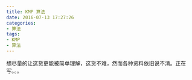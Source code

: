 ```yaml
---
title: KMP 算法
date: 2016-07-13 17:27:26
categories:
- 算法
tags:
- KMP
- 算法
---
```


想尽量的让这货更能被简单理解，这货不难，然而各种资料依旧说不清。正在写。。。

